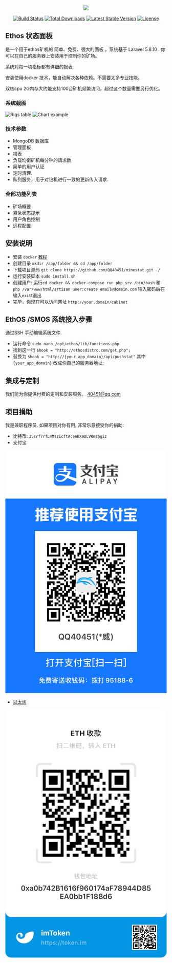 <p align="center"><img src="https://laravel.com/assets/img/components/logo-laravel.svg"></p>

<p align="center">
<a href="https://travis-ci.org/laravel/framework"><img src="https://travis-ci.org/laravel/framework.svg" alt="Build Status"></a>
<a href="https://packagist.org/packages/laravel/framework"><img src="https://poser.pugx.org/laravel/framework/d/total.svg" alt="Total Downloads"></a>
<a href="https://packagist.org/packages/laravel/framework"><img src="https://poser.pugx.org/laravel/framework/v/stable.svg" alt="Latest Stable Version"></a>
<a href="https://packagist.org/packages/laravel/framework"><img src="https://poser.pugx.org/laravel/framework/license.svg" alt="License"></a>
</p>

## Ethos 状态面板

是一个用于ethos矿机的 简单、免费、强大的面板 。系统基于 Laravel 5.8.10 .
你可以在自己的服务器上安装用于控制你的矿场。

系统对每一项指标都有详细的报表. 

安装使用docker 技术，能自动解决各种依赖。不需要太多专业技能。

双核cpu 2G内存大约能支持100台矿机频繁访问，超过这个数量需要另行优化。


### 系统截图

![Rigs table](https://raw.githubusercontent.com/artdevision/minestat/master/public/img/screenshot.png)
![Chart example](https://raw.githubusercontent.com/artdevision/minestat/master/public/img/chartscreen.png)


### 技术参数
- MongoDB 数据库
- 管理面板
- 报表
- 负载均衡矿机每分钟的请求数 
- 简单的用户认证
- 定时清理.  
- 队列服务，用于对钻机进行一致的更新传入请求.

### 全部功能列表

- 矿场概要
- 紧急状态提示
- 用户角色控制
- 远程配置

## 安装说明

- 安装 `docker`   [教程](https://docs.docker.com/install/linux/docker-ce/ubuntu/)
- 创建目录 `mkdir /app/folder && cd /app/folder`
- 下载项目源码 `git clone https://github.com/QQ40451/minestat.git ./`
- 运行安装脚本 `sudo install.sh`
- 创建用户: 运行`cd docker && docker-compose run php_srv /bin/bash` 和 `php /var/www/html/artisan user:create email@domain.com` 输入密码后在输入`exit`t退出
- 完毕，你现在可以访问网址 `http://your.domain/cabinet`

## EthOS /SMOS  系统接入步骤

通过SSH 手动编辑系统文件. 

- 运行命令 `sudo nano /opt/ethos/lib/functions.php`
- 找到这一行 `$hook = "http://ethosdistro.com/get.php";`
- 替换为 `$hook = "http://{your_app_domain}/api/pushstat"` 其中 `{your_app_domain}` 改成你自己的服务器地址;

## 集成与定制

我们能为你提供付费的定制和安装服务。 [40451@qq.com](mailto:40451@qq.com)

## 项目捐助

我是兼职程序员. 如果项目对你有用, 非常乐意接受你的捐助:
- 比特币: `35srf7rfL4MTzicftAceAKX9DLVKmzhgiz`
- 支付宝

![alipay](https://github.com/QQ40451/minestat/blob/master/public/img/QRPayPal.png.JPG)

- [以太坊](0xa0b742B1616f960174aF78944D85EA0bb1F188d6) 

![ETH](https://github.com/QQ40451/minestat/blob/master/public/img/y_donate.jpg)

